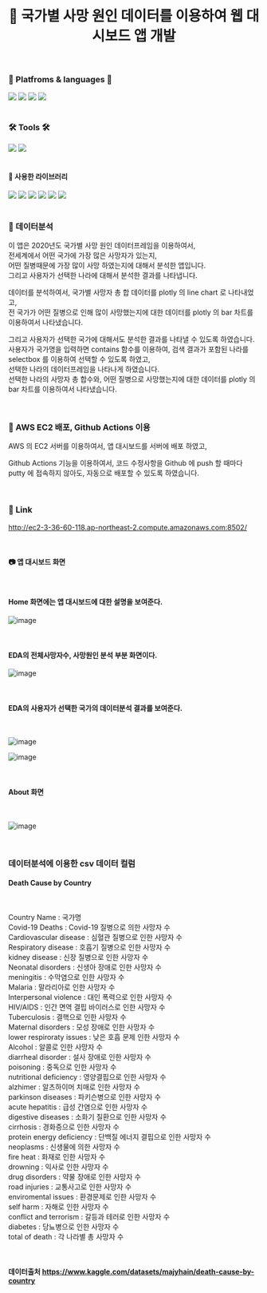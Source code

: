 <br/>
<div align="center">

#   📌 국가별 사망 원인 데이터를 이용하여 웹 대시보드 앱 개발

</div>  
<br/>
<div align="cecnter">

### 🌟 Platfroms & languages 🌟

</div>

<div>
  <img src="https://img.shields.io/badge/Python-007396?style=flat&logo=Python&logoColor=white" />
  <img src="https://img.shields.io/badge/Jupyter Notebook-E34F26?style=flat&logo=Jupyter&logoColor=white" />
  <img src="https://img.shields.io/badge/AWS-232F3E?style=flat&logo=Amazon AWS&logoColor=white" />
  <img src="https://img.shields.io/badge/EC2-FF9900?style=flat&logo=Amazon EC2&logoColor=white" />
</div>  

<br/>

<div align="left">

### 🛠 Tools 🛠

</div>  

<div>
<img src="https://img.shields.io/badge/Visual Studio Code-007ACC?style=flat&logo=Visual Studio Code&logoColor=white"/> 
<img src="https://img.shields.io/badge/Github-000000?style=flat&logo=Github&logoColor=white"/>
</div>

<br/> 






#### 📌 사용한 라이브러리

<div>
<img src="https://img.shields.io/badge/Streamlit-FF4B4B?style=flat&logo=Streamlit&logoColor=white"/> 
<img src="https://img.shields.io/badge/pandas-150458?style=flat&logo=pandas&logoColor=white"/>
<img src="https://img.shields.io/badge/matplotlib-EBAF00?style=flat&logo=matplotlib&logoColor=white"/>
<img src="https://img.shields.io/badge/seaborn-52BBE6?style=flat&logo=seaborn&logoColor=white"/>
<img src="https://img.shields.io/badge/Plotly-3F4F75?style=flat&logo=Plotly&logoColor=white"/> 
<img src="https://img.shields.io/badge/PIL-14A0C4?style=flat&logo=PIL&logoColor=white"/>
</div>

<br/>

### 📌 데이터분석  

이 앱은 2020년도 국가별 사망 원인 데이터프레임을 이용하여서,  
전세계에서 어떤 국가에 가장 많은 사망자가 있는지,  
어떤 질병때문에 가장 많이 사망 하였는지에 대해서 분석한 앱입니다.  
그리고 사용자가 선택한 나라에 대해서 분석한 결과를 나타냅니다.  


데이터를 분석하여서, 국가별 사망자 총 합 데이터를 plotly 의 line chart 로 나타내었고,  
전 국가가 어떤 질병으로 인해 많이 사망했는지에 대한 데이터를 plotly 의 bar 차트를 이용하여서 나타냈습니다.  

그리고 사용자가 선택한 국가에 대해서도 분석한 결과를 나타낼 수 있도록 하였습니다.  
사용자가 국가명을 입력하면 contains 함수를 이용하여, 검색 결과가 포함된 나라를 selectbox 를 이용하여 선택할 수 있도록 하였고,  
선택한 나라의 데이터프레임을 나타나게 하였습니다.  
선택한 나라의 사망자 총 합수와, 어떤 질병으로 사망했는지에 대한 데이터를 plotly 의 bar 차트를 이용하여서 나타냈습니다.  



<br/>


### 📌 AWS EC2 배포, Github Actions 이용

AWS 의 EC2 서버를 이용하여서, 앱 대시보드를 서버에 배포 하였고,
  
Github Actions 기능을 이용하여서, 코드 수정사항을 Github 에 push 할 때마다  
putty 에 접속하지 않아도, 자동으로 배포할 수 있도록 하였습니다.  

<br/>

<div align="left">



### 📌 Link


http://ec2-3-36-60-118.ap-northeast-2.compute.amazonaws.com:8502/


</div>  

<br/>

#### 📷 앱 대시보드 화면

<br/>

#### Home 화면에는 앱 대시보드에 대한 설명을 보여준다.

![image](https://user-images.githubusercontent.com/104052659/208863109-da3784e0-cbdb-4fd8-ae3a-24056e77e0e8.png)


<br/>

#### EDA의 전체사망자수, 사망원인 분석 부분 화면이다.

![image](https://user-images.githubusercontent.com/104052659/208863726-49408045-439f-4775-92ea-ae796bbd17a8.png)




<br/>

#### EDA의 사용자가 선택한 국가의 데이터분석 결과를 보여준다.

<br/>

![image](https://user-images.githubusercontent.com/104052659/208864128-ec1674c2-cede-448c-8130-9e364a1f0090.png)

![image](https://user-images.githubusercontent.com/104052659/208864528-44a0a8ef-3662-4731-b276-77ef741a6a3d.png)

<br/>


#### About 화면

<br/>

![image](https://user-images.githubusercontent.com/104052659/208864646-47e46b8d-aa32-4530-add2-23ab78123c8e.png)


<br/>


### 데이터분석에 이용한 csv 데이터 컬럼

#### Death Cause by Country
<br/>

Country Name : 국가명  
Covid-19 Deaths : Covid-19 질병으로 의한 사망자 수  
Cardiovascular disease : 심혈관 질병으로 인한 사망자 수  
Respiratory disease : 호흡기 질병으로 인한 사망자 수  
kidney disease : 신장 질병으로 인한 사망자 수  
Neonatal disorders : 신생아 장애로 인한 사망자 수  
meningitis : 수막염으로 인한 사망자 수  
Malaria : 말라리아로 인한 사망자 수  
Interpersonal violence : 대인 폭력으로 인한 사망자 수  
HIV/AIDS : 인간 면역 결핍 바이러스로 인한 사망자 수  
Tuberculosis : 결핵으로 인한 사망자 수  
Maternal disorders : 모성 장애로 인한 사망자 수  
lower respiroraty issues : 낮은 호흡 문제 인한 사망자 수  
Alcohol : 알콜로 인한 사망자 수  
diarrheal disorder : 설사 장애로 인한 사망자 수  
poisoning : 중독으로 인한 사망자 수  
nutritional deficiency : 영양결핍으로 인한 사망자 수  
alzhimer : 알츠하이머 치매로 인한 사망자 수  
parkinson diseases : 파키슨병으로 인한 사망자 수  
acute hepatitis : 급성 간염으로 인한 사망자 수  
digestive diseases : 소화기 질환으로 인한 사망자 수  
cirrhosis : 경화증으로 인한 사망자 수  
protein energy deficiency : 단백질 에너지 결핍으로 인한 사망자 수  
neoplasms : 신생물에 의한 사망자 수  
fire heat : 화재로 인한 사망자 수  
drowning : 익사로 인한 사망자 수  
drug disorders : 약물 장애로 인한 사망자 수  
road injuries : 교통사고로 인한 사망자 수  
enviromental issues : 환경문제로 인한 사망자 수  
self harm : 자해로 인한 사망자 수  
conflict and terrorism : 갈등과 테러로 인한 사망자 수  
diabetes : 당뇨병으로 인한 사망자 수  
total of death : 각 나라별 총 사망자 수  

<br/>

#### 데이터출처 https://www.kaggle.com/datasets/majyhain/death-cause-by-country
